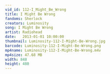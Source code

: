 ```yaml
---
vid_id: 112-I_Might_Be_Wrong
title: I Might Be Wrong
fandoms: Sherlock
creators: Luminosity
song: I Might Be Wrong
artist: Radiohead
date:   2013-01-01 10:00:00
thumbnail: Luminosity-112-I-Might-Be-Wrong.jpg
barcode: Luminosity-112-I-Might-Be-Wrong.png
mp4name: Luminosity-112-I-Might-Be-Wrong.m4v
mp4size: 47.68 MB
width: 848
height: 480
---
```



  